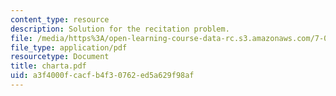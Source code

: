 ```yaml
---
content_type: resource
description: Solution for the recitation problem.
file: /media/https%3A/open-learning-course-data-rc.s3.amazonaws.com/7-012-introduction-to-biology-fall-2004/a3f4000fcacfb4f30762ed5a629f98af_charta.pdf
file_type: application/pdf
resourcetype: Document
title: charta.pdf
uid: a3f4000f-cacf-b4f3-0762-ed5a629f98af
---
```

